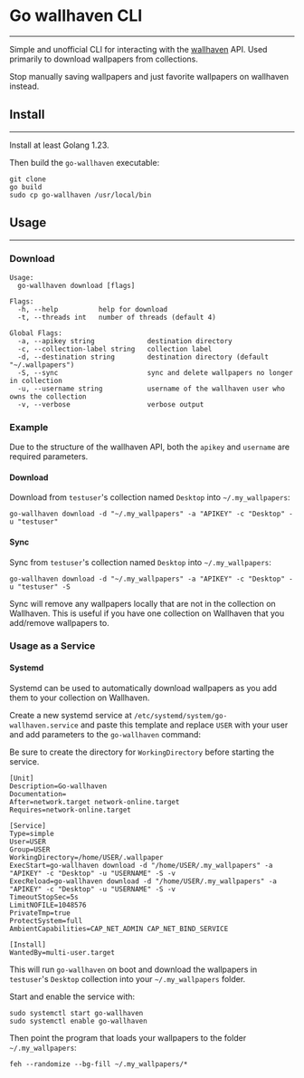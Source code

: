 # Go wallhaven CLI

---

Simple and unofficial CLI for interacting with the [wallhaven](https://wallhaven.cc) API. Used primarily to download wallpapers from collections.

Stop manually saving wallpapers and just favorite wallpapers on wallhaven instead.

## Install

---

Install at least Golang 1.23.

Then build the `go-wallhaven` executable:

```shell
git clone
go build
sudo cp go-wallhaven /usr/local/bin
```

## Usage

---

### Download

```shell
Usage:
  go-wallhaven download [flags]

Flags:
  -h, --help          help for download
  -t, --threads int   number of threads (default 4)

Global Flags:
  -a, --apikey string             destination directory
  -c, --collection-label string   collection label
  -d, --destination string        destination directory (default "~/.wallpapers")
  -S, --sync                      sync and delete wallpapers no longer in collection
  -u, --username string           username of the wallhaven user who owns the collection
  -v, --verbose                   verbose output
```

### Example

Due to the structure of the wallhaven API, both the `apikey` and `username` are required parameters.

#### Download

Download from `testuser`'s collection named `Desktop` into `~/.my_wallpapers`:
```shell
go-wallhaven download -d "~/.my_wallpapers" -a "APIKEY" -c "Desktop" -u "testuser"
```

#### Sync

Sync from `testuser`'s collection named `Desktop` into `~/.my_wallpapers`:
```shell
go-wallhaven download -d "~/.my_wallpapers" -a "APIKEY" -c "Desktop" -u "testuser" -S
```

Sync will remove any wallpapers locally that are not in the collection on Wallhaven.
This is useful if you have one collection on Wallhaven that you add/remove wallpapers to.

### Usage as a Service

#### Systemd

Systemd can be used to automatically download wallpapers as you add them to your collection on Wallhaven.

Create a new systemd service at `/etc/systemd/system/go-wallhaven.service` and paste this template and replace `USER` with your user and add parameters to the `go-wallhaven` command:

Be sure to create the directory for `WorkingDirectory` before starting the service.

```shell
[Unit]
Description=Go-wallhaven
Documentation=
After=network.target network-online.target
Requires=network-online.target

[Service]
Type=simple
User=USER
Group=USER
WorkingDirectory=/home/USER/.wallpaper
ExecStart=go-wallhaven download -d "/home/USER/.my_wallpapers" -a "APIKEY" -c "Desktop" -u "USERNAME" -S -v
ExecReload=go-wallhaven download -d "/home/USER/.my_wallpapers" -a "APIKEY" -c "Desktop" -u "USERNAME" -S -v
TimeoutStopSec=5s
LimitNOFILE=1048576
PrivateTmp=true
ProtectSystem=full
AmbientCapabilities=CAP_NET_ADMIN CAP_NET_BIND_SERVICE

[Install]
WantedBy=multi-user.target

```

This will run `go-wallhaven` on boot and download the wallpapers in `testuser`'s `Desktop` collection into your `~/.my_wallpapers` folder.

Start and enable the service with:
```shell
sudo systemctl start go-wallhaven
sudo systemctl enable go-wallhaven
```

Then point the program that loads your wallpapers to the folder `~/.my_wallpapers`:
```shell
feh --randomize --bg-fill ~/.my_wallpapers/*
```

